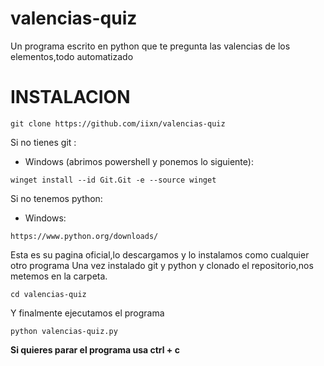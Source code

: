 # valencias-quiz
Un programa escrito en python que te pregunta las valencias de los elementos,todo automatizado

# INSTALACION

```git clone https://github.com/iixn/valencias-quiz```

Si no tienes git :
* Windows
(abrimos powershell y ponemos lo siguiente):
```
winget install --id Git.Git -e --source winget
```
Si no tenemos python:
* Windows:
```
https://www.python.org/downloads/
```
Esta es su pagina oficial,lo descargamos y lo instalamos como cualquier otro programa
Una vez instalado git y python y clonado el repositorio,nos metemos en la carpeta.
```
cd valencias-quiz
```
Y finalmente ejecutamos el programa
```
python valencias-quiz.py
```
 
**Si quieres parar el programa usa ctrl + c**
